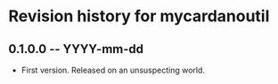 # Revision history for mycardanoutil

## 0.1.0.0 -- YYYY-mm-dd

* First version. Released on an unsuspecting world.

